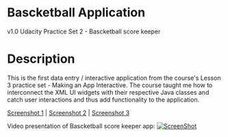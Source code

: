 # Bascketball Application
v1.0 Udacity Practice Set 2 - Bascketball score keeper

# Description
This is the first data entry / interactive application from the course's Lesson 3 practice set - Making an App Interactive. The course taught me how to interconnect the XML UI widgets with their respective Java classes and catch user interactions and thus add functionality to the application.

[Screenshot 1](http://s293.photobucket.com/user/GringoBG/media/Screenshot_1519507254.png.html) | 
[Screenshot 2](http://s293.photobucket.com/user/GringoBG/media/Screenshot_1519507267.png.html) | 
[Screenshot 3](http://s293.photobucket.com/user/GringoBG/media/Screenshot_1519507284.png.html) 

Video presentation of Bascketball score keeper app:
[![ScreenShot](https://i.ytimg.com/vi/NGvHmBLqsuc/maxresdefault.jpg)](https://youtu.be/NGvHmBLqsuc)
